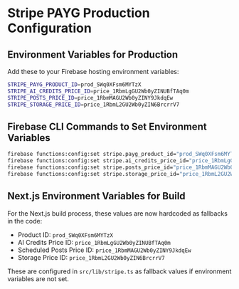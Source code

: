# Stripe PAYG Production Configuration

## Environment Variables for Production

Add these to your Firebase hosting environment variables:

```bash
STRIPE_PAYG_PRODUCT_ID=prod_SWq0XFsm6MYTzX
STRIPE_AI_CREDITS_PRICE_ID=price_1RbmLgGU2Wb0yZINUBfTAq0m
STRIPE_POSTS_PRICE_ID=price_1RbmMAGU2Wb0yZINY9JkdqEw
STRIPE_STORAGE_PRICE_ID=price_1RbmL2GU2Wb0yZIN6BrcrrV7
```

## Firebase CLI Commands to Set Environment Variables

```bash
firebase functions:config:set stripe.payg_product_id="prod_SWq0XFsm6MYTzX"
firebase functions:config:set stripe.ai_credits_price_id="price_1RbmLgGU2Wb0yZINUBfTAq0m"
firebase functions:config:set stripe.posts_price_id="price_1RbmMAGU2Wb0yZINY9JkdqEw"
firebase functions:config:set stripe.storage_price_id="price_1RbmL2GU2Wb0yZIN6BrcrrV7"
```

## Next.js Environment Variables for Build

For the Next.js build process, these values are now hardcoded as fallbacks in the code:

- Product ID: `prod_SWq0XFsm6MYTzX`
- AI Credits Price ID: `price_1RbmLgGU2Wb0yZINUBfTAq0m`
- Scheduled Posts Price ID: `price_1RbmMAGU2Wb0yZINY9JkdqEw`
- Storage Price ID: `price_1RbmL2GU2Wb0yZIN6BrcrrV7`

These are configured in `src/lib/stripe.ts` as fallback values if environment variables are not set. 